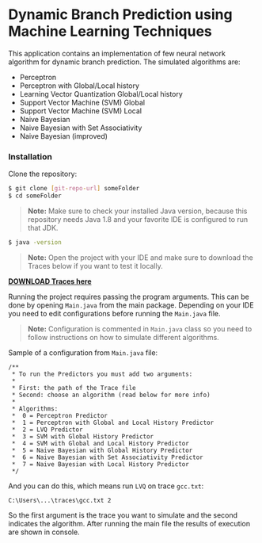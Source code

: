 # Dynamic Branch Prediction using Machine Learning Techniques

This application contains an implementation of few neural network algorithm for dynamic branch prediction. The simulated algorithms are:
  - Perceptron
  - Perceptron with Global/Local history
  - Learning Vector Quantization Global/Local history
  - Support Vector Machine (SVM) Global
  - Support Vector Machine (SVM) Local
  - Naive Bayesian
  - Naive Bayesian with Set Associativity
  - Naive Bayesian (improved)

### Installation
Clone the repository:
```sh
$ git clone [git-repo-url] someFolder
$ cd someFolder
```
> **Note:** Make sure to check your installed Java version, because this repository needs Java 1.8 and your favorite IDE is configured to run that JDK.
```sh
$ java -version
```
> **Note:** Open the project with your IDE and make sure to download the Traces below if you want to test it locally.

**[DOWNLOAD Traces here]**


Running the project requires passing the program arguments. This can be done by opening `Main.java` from the main package. Depending on your IDE you need to edit configurations before running the `Main.java` file.
> **Note:** Configuration is commented in `Main.java` class so you need to follow instructions on how to simulate different algorithms.

Sample of a configuration from `Main.java` file: 
```
/**
 * To run the Predictors you must add two arguments:
 *
 * First: the path of the Trace file
 * Second: choose an algorithm (read below for more info)
 *
 * Algorithms:
 *  0 = Perceptron Predictor
 *  1 = Perceptron with Global and Local History Predictor
 *  2 = LVQ Predictor
 *  3 = SVM with Global History Predictor
 *  4 = SVM with Global and Local History Predictor
 *  5 = Naive Bayesian with Global History Predictor
 *  6 = Naive Bayesian with Set Associativity Predictor
 *  7 = Naive Bayesian with Local History Predictor
 */
```
And you can do this, which means run `LVQ` on trace `gcc.txt`: 
```
C:\Users\...\traces\gcc.txt 2
```
So the first argument is the trace you want to simulate and the second indicates the algorithm. After running the main file the results of execution are shown in console.

[//]: # (These are reference links used in the body of this note and get stripped out when the markdown processor does its job. There is no need to format nicely because it shouldn't be seen. Thanks SO - http://stackoverflow.com/questions/4823468/store-comments-in-markdown-syntax)

[git-repo-url]: <https://github.com/Elbani/DBPML.git>
[DOWNLOAD Traces here]: https://drive.google.com/folderview?id=0B9GfMW5KBEynUVZjd2VVTzJHcWs&usp=sharing

